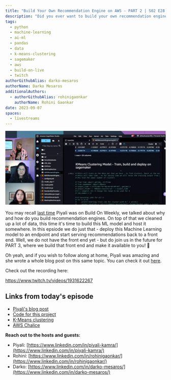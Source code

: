 ```yaml
---
title: "Build Your Own Recommendation Engine on AWS - PART 2 | S02 E28 | Build On Weekly"
description: "Did you ever want to build your own recommendation engine powered by machine learning? A way to properly create recommendations for your customers? In PART 2, Piyali, Rohini and Darko deploy the other side of this project, actually hosting the model on Amazon Sagemaker." 
tags:
  - python
  - machine-learning
  - ai-ml
  - pandas
  - data
  - k-means-clustering
  - sagemaker
  - aws
  - build-on-live
  - twitch
authorGithubAlias: darko-mesaros
authorName: Darko Mesaros
additionalAuthors: 
  - authorGithubAlias: rohinigaonkar
    authorName: Rohini Gaonkar
date: 2023-09-07
spaces:
  - livestreams
---
```


![Screenshot of the stream where Rohini, Darko and Piyali are looking at Sagemaker](images/streamshot.webp)

You may recall [last time](/livestreams/build-on-weekly/2022-08-03) Piyali was on Build On Weekly, we talked about why and how do you build recommendation engines. On top of that we cleaned up a lot of data, this time it's time to build this ML model and host it somewhere. In this epsiode we do just that - deploy this Machine Learning model to an endpoint and start serving recommendations back to a front end. Well, we do not have the front end yet - but do join us in the future for PART 3, where we build that front end and make it available to you! 👏

Oh yeah, and if you wish to follow along at home, Piyali was amazing and she wrote a whole blog post on this same topic. You can check it out [here](/tutorials/recommendation-engine-full-stack).

Check out the recording here:

https://www.twitch.tv/videos/1931622267

## Links from today's episode

- [Piyali's blog post](/tutorials/recommendation-engine-full-stack)
- [Code for this project](https://github.com/build-on-aws/recommendation-engine-full-stack)
- [K-Means clustering](https://en.wikipedia.org/wiki/K-means_clustering)
- [AWS Chalice](https://github.com/aws/chalice)

**Reach out to the hosts and guests:**

- Piyali: [https://www.linkedin.com/in/piyali-kamra/](https://www.linkedin.com/in/piyali-kamra/)
- Rohini: [https://www.linkedin.com/in/rohinigaonkar/](https://www.linkedin.com/in/rohinigaonkar/)
- Darko: [https://www.linkedin.com/in/darko-mesaros/](https://www.linkedin.com/in/darko-mesaros/)
